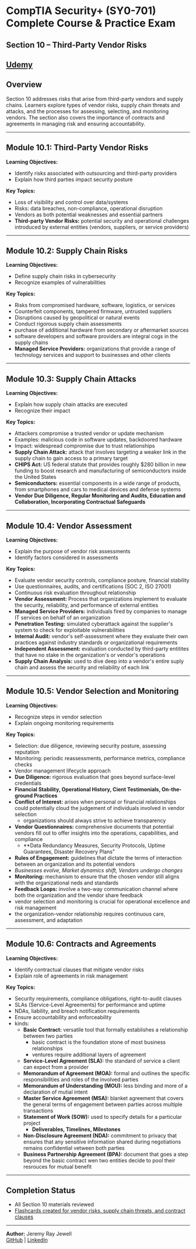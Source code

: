 # CompTIA Security+ (SY0-701) Complete Course & Practice Exam  
## Section 10 – Third-Party Vendor Risks  

[Udemy](https://www.udemy.com/course/securityplus/)  
---

## Overview  
Section 10 addresses risks that arise from third-party vendors and supply chains. Learners explore types of vendor risks, supply chain threats and attacks, and the processes for assessing, selecting, and monitoring vendors. The section also covers the importance of contracts and agreements in managing risk and ensuring accountability.  

---

## Module 10.1: Third-Party Vendor Risks  
**Learning Objectives:**  
- Identify risks associated with outsourcing and third-party providers  
- Explain how third parties impact security posture  

**Key Topics:**  
- Loss of visibility and control over data/systems  
- Risks: data breaches, non-compliance, operational disruption  
- Vendors as both potential weaknesses and essential partners
- **Third-party Vendor Risks:** potential security and operational challenges introduced by external entities (vendors, suppliers, or service providers)

---

## Module 10.2: Supply Chain Risks  
**Learning Objectives:**  
- Define supply chain risks in cybersecurity  
- Recognize examples of vulnerabilities  

**Key Topics:**  
- Risks from compromised hardware, software, logistics, or services  
- Counterfeit components, tampered firmware, untrusted suppliers  
- Disruptions caused by geopolitical or natural events 
- Conduct rigorous supply chain assessments
- purchase of additional hardware from secondary or aftermarket sources
- software developers and software providers are integral cogs in the supply chains
- **Managed Service Providers:** organizations that provide a range of technology services and support to businesses and other clients

---

## Module 10.3: Supply Chain Attacks  
**Learning Objectives:**  
- Explain how supply chain attacks are executed  
- Recognize their impact  

**Key Topics:**  
- Attackers compromise a trusted vendor or update mechanism  
- Examples: malicious code in software updates, backdoored hardware  
- Impact: widespread compromise due to trust relationships 
- **Supply Chain Attack:** attack that involves targeting a weaker link in the supply chain to gain access to a primary target
- **CHIPS Act:** US federal statute that provides roughly $280 billion in new funding to boost research and manufacturing of semiconductors inside the United States
- **Semiconductors:** essential components in a wide range of products, from smartphones and cars to medical devices and defense systems
- **Vendor Due Diligence, Regular Monitoring and Audits, Education and Collaboration, Incorporating Contractual Safeguards**

---

## Module 10.4: Vendor Assessment  
**Learning Objectives:**  
- Explain the purpose of vendor risk assessments  
- Identify factors considered in assessments  

**Key Topics:**  
- Evaluate vendor security controls, compliance posture, financial stability  
- Use questionnaires, audits, and certifications (SOC 2, ISO 27001)  
- Continuous risk evaluation throughout relationship
- **Vendor Assessment:** Process that organizations implement to evaluate the security, reliability, and performance of external entities
- **Managed Service Providers:** individuals fired by companies to manage IT services on behalf of an organization
- **Penetration Testing:** simulated cyberattack against the supplier's system to check for exploitable vulnerabilities
- **Internal Audit:** vendor's self-assessment where they evaluate their own practices against industry standards or organizational requirements
- **Independent Assessment:** evaluation conducted by third-party entitites that have no stake in the organization's or vendor's operations
- **Supply Chain Analysis:** used to dive deep into a vendor's entire suply chain and assess the security and reliability of each link

---

## Module 10.5: Vendor Selection and Monitoring  
**Learning Objectives:**  
- Recognize steps in vendor selection  
- Explain ongoing monitoring requirements  

**Key Topics:**  
- Selection: due diligence, reviewing security posture, assessing reputation  
- Monitoring: periodic reassessments, performance metrics, compliance checks  
- Vendor management lifecycle approach 
- **Due Diligence:** rigorous evaluation that goes beyond surface-level credentials
- **Financial Stability, Operational History, Cient Testimonials, On-the-ground Practices**
- **Conflict of Interest:** arises when personal or financial relationships could potentially cloud the judgement of individuals involved in vendor selection
	- organizations should always strive to achieve transparency
- **Vendor Questionnaires:** comprehensive documents that potential vendors fill out to offer insights into the operations, capabilities, and compliance
	- **Data Redundancy Measures, Security Protocols, Uptime Guarantees, Disaster Recovery Plans"
- **Rules of Engagement:** guidelines that dictate the terms of interaction between an organization and its potential vendors
- *Businesses evolve, Market dynamics shift, Vendors undergo changes*
- **Monitoring:** mechanism to ensure that the chosen vendor still aligns with the organizational neds and standards
- **Feedback Loops:** involve a two-way communication channel where both the organization and the vendor share feedback
- vendor selection and monitoring is crucial for operational excellence and risk management
- the organization-vendor relationship requires continuous care, assessment, and adaptation

---

## Module 10.6: Contracts and Agreements  
**Learning Objectives:**  
- Identify contractual clauses that mitigate vendor risks  
- Explain role of agreements in risk management  

**Key Topics:**  
- Security requirements, compliance obligations, right-to-audit clauses  
- SLAs (Service-Level Agreements) for performance and uptime  
- NDAs, liability, and breach notification requirements  
- Ensure accountability and enforceability
- kinds:
	- **Basic Contract:** versatile tool that formally establishes a relationship between two parties
		- basic contract is the foundation stone of most business relationships
		- ventures require additional layers of agreement
	- **Service-Level Agreement (SLA):** the standard of service a client can expect from a provider
	- **Memorandum of Agreement (MOA):** formal and outlines the specific responsibilities and roles of the involved parties
	- **Memorandum of Understanding (MOU):** less binding and more of a declaration of mutial intent
	- **Master Service Agreement (MSA):** blanket agreement that covers the general terms of engagement between parties across multiple transactions
	- **Statement of Work (SOW):** used to specify details for a particular project
		- **Deliverables, Timelines, Milestones**
	- **Non-Disclosure Agreement (NDA):** commitment to privacy that ensures that any sensitive information shared during negotiations remains confidential vetween both parties
	- **Business Partnership Agreement (BPA):** document that goes a step beyond the basic contract wen two entities decide to pool their resrouces for mutual benefit

---

## Completion Status  
- All Section 10 materials reviewed  
- [Flashcards created for vendor risks, supply chain threats, and contract clauses](https://jeremyrayjewell.neocities.org/security-plus-dion#deck=10)  

---

**Author:** Jeremy Ray Jewell  
[GitHub](https://github.com/jeremyrayjewell) | [LinkedIn](https://www.linkedin.com/in/jeremyrayjewell)  
